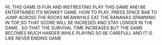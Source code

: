 HI, THIS GAME IS FUN AND INSTRESTING 
PLAY THIS GAME AND BE ENTERTAINED
ITS MONKEY GAME.
HOW TO PLAY,
PRESS SPACE BAR TO JUMP ACROSS THE ROCKS
MEANWHILE EAT THE BANANAS SPAWNING IN TOP,SO THAT SCORE WILL BE INCRESED
AND STAY LONGER IN THE GAME , SO THAT THE SURVIVAL TIME INCREASES
BUT THE GAME BECOMES MUCH HARDER WHILE PLAYING
SO BE CAREFULL AND IT  IS LIKE NEVER ENDING GAME
